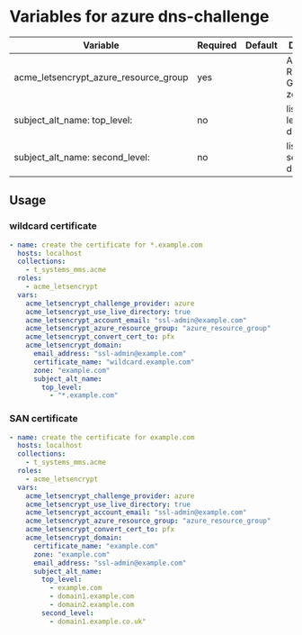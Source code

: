 # Variables for azure dns-challenge

| Variable                            | Required | Default | Description
|-------------------------------------|----------|---------|------------
| acme_letsencrypt_azure_resource_group                | yes      |         | Azure Resource Group for zone_name
| subject_alt_name: top_level:        | no       |         | list of top-level domains
| subject_alt_name: second_level:     | no       |         | list of second_level domains

## Usage

### wildcard certificate

```yaml
- name: create the certificate for *.example.com
  hosts: localhost
  collections:
    - t_systems_mms.acme
  roles:
    - acme_letsencrypt
  vars:
    acme_letsencrypt_challenge_provider: azure
    acme_letsencrypt_use_live_directory: true
    acme_letsencrypt_account_email: "ssl-admin@example.com"
    acme_letsencrypt_azure_resource_group: "azure_resource_group"
    acme_letsencrypt_convert_cert_to: pfx
    acme_letsencrypt_domain:
      email_address: "ssl-admin@example.com"
      certificate_name: "wildcard.example.com"
      zone: "example.com"
      subject_alt_name:
        top_level:
          - "*.example.com"
```

### SAN certificate

```yaml
- name: create the certificate for example.com
  hosts: localhost
  collections:
    - t_systems_mms.acme
  roles:
    - acme_letsencrypt
  vars:
    acme_letsencrypt_challenge_provider: azure
    acme_letsencrypt_use_live_directory: true
    acme_letsencrypt_account_email: "ssl-admin@example.com"
    acme_letsencrypt_azure_resource_group: "azure_resource_group"
    acme_letsencrypt_convert_cert_to: pfx
    acme_letsencrypt_domain:
      certificate_name: "example.com"
      zone: "example.com"
      email_address: "ssl-admin@example.com"
      subject_alt_name:
        top_level:
          - example.com
          - domain1.example.com
          - domain2.example.com
        second_level:
          - domain1.example.co.uk"
```
